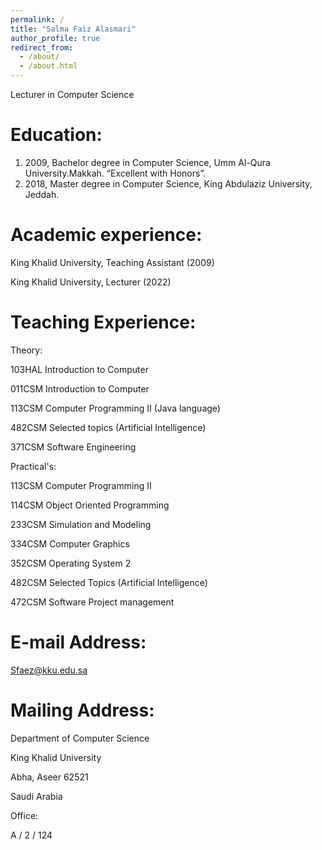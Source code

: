 ```yaml
---
permalink: /
title: "Salma Faiz Alasmari"
author_profile: true
redirect_from: 
  - /about/
  - /about.html
---
```



Lecturer in Computer Science



Education:
======
1. 2009, Bachelor degree in Computer Science, Umm Al-Qura University.Makkah. “Excellent with Honors”. 
2. 2018, Master degree in Computer Science, King Abdulaziz University, Jeddah.

Academic experience:
======

King Khalid University, Teaching Assistant (2009)

King Khalid University, Lecturer (2022)



Teaching Experience:
======

Theory:

103HAL Introduction to Computer

011CSM Introduction to Computer

113CSM Computer Programming II (Java language)

482CSM Selected topics (Artificial Intelligence)

371CSM Software Engineering

Practical's:

113CSM Computer Programming II

114CSM Object Oriented Programming

233CSM Simulation and Modeling

334CSM Computer Graphics

352CSM Operating System 2

482CSM Selected Topics (Artificial Intelligence)

472CSM Software Project management


E-mail Address:
======

Sfaez@kku.edu.sa

Mailing Address:
======

Department of Computer Science

King Khalid University

Abha, Aseer 62521

Saudi Arabia

Office: 

A / 2 / 124

